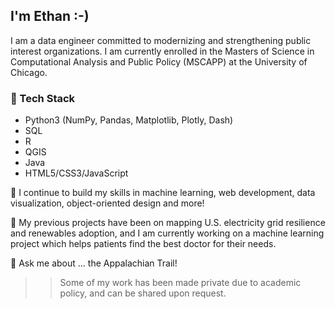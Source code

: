 ## I'm Ethan :-)

I am a data engineer committed to modernizing and strengthening public interest organizations. I am currently enrolled in the Masters of Science in Computational Analysis and Public Policy (MSCAPP) at the University of Chicago. 

 ### 🤖 Tech Stack
  - Python3 (NumPy, Pandas, Matplotlib, Plotly, Dash)
  - SQL
  - R
  - QGIS
  - Java
  - HTML5/CSS3/JavaScript

🌱 I continue to build my skills in machine learning, web development, data visualization, object-oriented design and more!

🔭 My previous projects have been on mapping U.S. electricity grid resilience and renewables adoption, and I am currently working on a machine learning project which helps patients find the best doctor for their needs.

💬 Ask me about ... the Appalachian Trail!

>> Some of my work has been made private due to academic policy, and can be shared upon request.

<!--
**ethan1evans/ethan1evans** is a ✨ _special_ ✨ repository because its `README.md` (this file) appears on your GitHub profile.

Here are some ideas to get you started:



- 👯 I’m looking to collaborate on ...
- 🤔 I’m looking for help with ...

- 📫 How to reach me: ...
- 😄 Pronouns: ...
- ⚡ Fun fact: ...
-->
